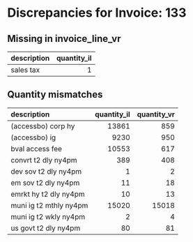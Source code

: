 # Discrepancies for Invoice: 133

## Missing in invoice_line_vr

| description   |   quantity_il |
|:--------------|--------------:|
| sales tax     |             1 |

## Quantity mismatches

| description            |   quantity_il |   quantity_vr |
|:-----------------------|--------------:|--------------:|
| (accessbo) corp hy     |         13861 |           859 |
| (accessbo) ig          |          9230 |           950 |
| bval access fee        |         10553 |           617 |
| convrt t2 dly ny4pm    |           389 |           408 |
| dev sov t2 dly ny4pm   |             1 |             2 |
| em sov t2 dly ny4pm    |            11 |            18 |
| emrkt hy t2 dly ny4pm  |            10 |            13 |
| muni ig t2 mthly ny4pm |         15020 |         15018 |
| muni ig t2 wkly ny4pm  |             2 |             4 |
| us govt t2 dly ny4pm   |            80 |            81 |

